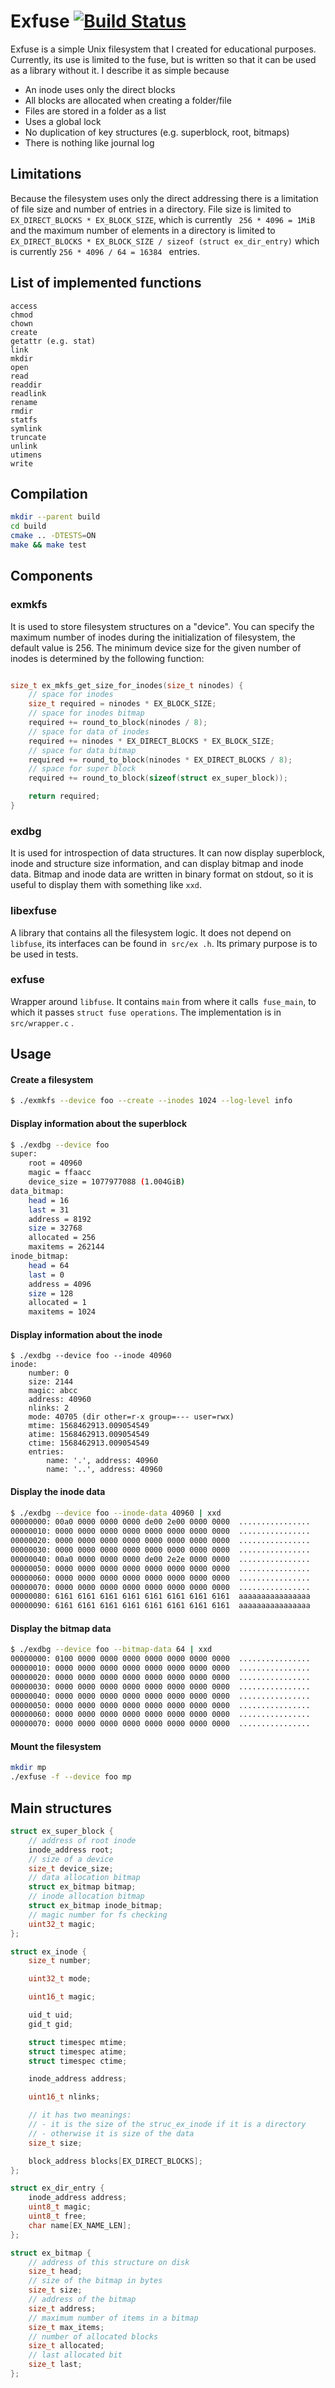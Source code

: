 # Exfuse [![Build Status](https://travis-ci.org/AdamStepan/exfuse.svg?branch=master)](https://travis-ci.org/AdamStepan/exfuse)

Exfuse is a simple Unix filesystem that I created for educational purposes. Currently, its use is limited to the fuse, but is written so that it can be used as a library without it. I describe it as simple because
* An inode uses only the direct blocks
* All blocks are allocated when creating a folder/file
* Files are stored in a folder as a list
* Uses a global lock
* No duplication of key structures (e.g. superblock, root, bitmaps)
* There is nothing like journal log

## Limitations

Because the filesystem uses only the direct addressing there is a limitation of file size and
number of entries in a directory. File size is limited to `EX_DIRECT_BLOCKS * EX_BLOCK_SIZE`, which is currently ` 256 * 4096 = 1MiB` and the maximum number of elements in a directory is  limited to `EX_DIRECT_BLOCKS * EX_BLOCK_SIZE / sizeof (struct ex_dir_entry)` which is currently `256 * 4096 / 64 = 16384 ` entries.

## List of implemented functions
    access
    chmod
    chown
    create
    getattr (e.g. stat)
    link
    mkdir
    open
    read
    readdir
    readlink
    rename
    rmdir
    statfs
    symlink
    truncate
    unlink
    utimens
    write

## Compilation

```sh
mkdir --parent build
cd build
cmake .. -DTESTS=ON
make && make test
```

## Components
### exmkfs
It is used to store filesystem structures on a "device". You can specify the maximum number of inodes during the initialization of filesystem, the default value is 256. The minimum device size for the given number of inodes is determined by the following function:
```c

size_t ex_mkfs_get_size_for_inodes(size_t ninodes) {
    // space for inodes
    size_t required = ninodes * EX_BLOCK_SIZE;
    // space for inodes bitmap
    required += round_to_block(ninodes / 8);
    // space for data of inodes
    required += ninodes * EX_DIRECT_BLOCKS * EX_BLOCK_SIZE;
    // space for data bitmap
    required += round_to_block(ninodes * EX_DIRECT_BLOCKS / 8);
    // space for super block
    required += round_to_block(sizeof(struct ex_super_block));

    return required;
}
```

### exdbg
It is used for introspection of data structures. It can now display superblock, inode and structure size information, and can display bitmap and inode data. Bitmap and inode data are written in binary format on stdout, so it is useful to display them with something like  `xxd`.

### libexfuse
A library that contains all the filesystem logic. It does not depend on `libfuse`, its interfaces can be found in` src/ex .h`. Its primary purpose is to be used in tests.

### exfuse
Wrapper around `libfuse`. It contains `main` from where it calls` fuse_main`, to which it passes `struct fuse operations`. The implementation is in ` src/wrapper.c` .

## Usage
#### Create a filesystem
```sh
$ ./exmkfs --device foo --create --inodes 1024 --log-level info
```
####  Display information about the superblock
```sh
$ ./exdbg --device foo
super:
    root = 40960
    magic = ffaacc
    device_size = 1077977088 (1.004GiB)
data_bitmap:
    head = 16
    last = 31
    address = 8192
    size = 32768
    allocated = 256
    maxitems = 262144
inode_bitmap:
    head = 64
    last = 0
    address = 4096
    size = 128
    allocated = 1
    maxitems = 1024
```
#### Display information about the inode
```
$ ./exdbg --device foo --inode 40960
inode:
    number: 0
    size: 2144
    magic: abcc
    address: 40960
    nlinks: 2
    mode: 40705 (dir other=r-x group=--- user=rwx)
    mtime: 1568462913.009054549
    atime: 1568462913.009054549
    ctime: 1568462913.009054549
    entries:
        name: '.', address: 40960
        name: '..', address: 40960
```

#### Display the inode data
```sh
$ ./exdbg --device foo --inode-data 40960 | xxd
00000000: 00a0 0000 0000 0000 de00 2e00 0000 0000  ................
00000010: 0000 0000 0000 0000 0000 0000 0000 0000  ................
00000020: 0000 0000 0000 0000 0000 0000 0000 0000  ................
00000030: 0000 0000 0000 0000 0000 0000 0000 0000  ................
00000040: 00a0 0000 0000 0000 de00 2e2e 0000 0000  ................
00000050: 0000 0000 0000 0000 0000 0000 0000 0000  ................
00000060: 0000 0000 0000 0000 0000 0000 0000 0000  ................
00000070: 0000 0000 0000 0000 0000 0000 0000 0000  ................
00000080: 6161 6161 6161 6161 6161 6161 6161 6161  aaaaaaaaaaaaaaaa
00000090: 6161 6161 6161 6161 6161 6161 6161 6161  aaaaaaaaaaaaaaaa
```
#### Display the bitmap data
```sh
$ ./exdbg --device foo --bitmap-data 64 | xxd
00000000: 0100 0000 0000 0000 0000 0000 0000 0000  ................
00000010: 0000 0000 0000 0000 0000 0000 0000 0000  ................
00000020: 0000 0000 0000 0000 0000 0000 0000 0000  ................
00000030: 0000 0000 0000 0000 0000 0000 0000 0000  ................
00000040: 0000 0000 0000 0000 0000 0000 0000 0000  ................
00000050: 0000 0000 0000 0000 0000 0000 0000 0000  ................
00000060: 0000 0000 0000 0000 0000 0000 0000 0000  ................
00000070: 0000 0000 0000 0000 0000 0000 0000 0000  ................
```


#### Mount the filesystem

```sh
mkdir mp
./exfuse -f --device foo mp
```

## Main structures
```c
struct ex_super_block {
    // address of root inode
    inode_address root;
    // size of a device
    size_t device_size;
    // data allocation bitmap
    struct ex_bitmap bitmap;
    // inode allocation bitmap
    struct ex_bitmap inode_bitmap;
    // magic number for fs checking
    uint32_t magic;
};
```
```c
struct ex_inode {
    size_t number;

    uint32_t mode;

    uint16_t magic;

    uid_t uid;
    gid_t gid;

    struct timespec mtime;
    struct timespec atime;
    struct timespec ctime;

    inode_address address;

    uint16_t nlinks;

    // it has two meanings:
    // - it is the size of the struc_ex_inode if it is a directory
    // - otherwise it is size of the data
    size_t size;

    block_address blocks[EX_DIRECT_BLOCKS];
};
```
```c
struct ex_dir_entry {
    inode_address address;
    uint8_t magic;
    uint8_t free;
    char name[EX_NAME_LEN];
};
```

```c
struct ex_bitmap {
    // address of this structure on disk
    size_t head;
    // size of the bitmap in bytes
    size_t size;
    // address of the bitmap
    size_t address;
    // maximum number of items in a bitmap
    size_t max_items;
    // number of allocated blocks
    size_t allocated;
    // last allocated bit
    size_t last;
};
```


